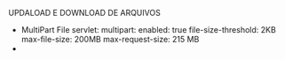 UPDALOAD E DOWNLOAD DE ARQUIVOS
- MultiPart File
  servlet:
  multipart:
  enabled: true
  file-size-threshold: 2KB
  max-file-size: 200MB
  max-request-size: 215 MB
- 